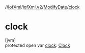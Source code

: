 //[iofXml](../../../index.md)/[iofXml.v2](../index.md)/[ModifyDate](index.md)/[clock](clock.md)

# clock

[jvm]\
protected open var [clock](clock.md): [Clock](../-clock/index.md)
